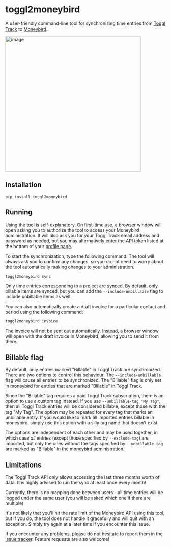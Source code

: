 # toggl2moneybird

A user-friendly command-line tool for synchronizing time entries from
[Toggl Track](https://toggl.com/track/) to [Moneybird](https://www.moneybird.com/).

<img width="426" alt="image" src="https://github.com/rdb/toggl2moneybird/assets/194842/12f05a72-c536-4c75-9aff-658439cc267d">

## Installation

    pip install toggl2moneybird

## Running

Using the tool is self-explanatory.  On first-time use, a browser window will
open asking you to authorize the tool to access your Moneybird administration.
It will also ask you for your Toggl Track email address and password as needed,
but you may alternatively enter the API token listed at the bottom of your
[profile page](https://track.toggl.com/profile).

To start the synchronization, type the following command.  The tool will always
ask you to confirm any changes, so you do not need to worry about the tool
automatically making changes to your administration.

    toggl2moneybird sync

Only time entries corresponding to a project are synced.  By default, only
billable items are synced, but you can add the `--include-unbillable` flag to
include unbillable items as well.

You can also automatically create a draft invoice for a particular contact and
period using the following command:

    toggl2moneybird invoice

The invoice will not be sent out automatically.  Instead, a browser window will
open with the draft invoice in Moneybird, allowing you to send it from there.

## Billable flag

By default, only entries marked "Billable" in Toggl Track are synchronized.
There are two options to control this behaviour.  The `--include-unbillable`
flag will cause all entries to be synchronized.  The "Billable" flag is only
set in moneybird for entries that are marked "Billable" in Toggl Track.

Since the "Billable" tag requires a paid Toggl Track subscription, there is an
option to use a custom tag instead.  If you use `--unbillable-tag "My Tag"`,
then all Toggl Track entries will be considered billable, except those with
the tag "My Tag".  The option may be repeated for every tag that marks an
unbillable entry.  If you would like to mark all imported entries billable in
moneybird, simply use this option with a silly tag name that doesn't exist.

The options are independent of each other and may be used together, in which
case *all* entries (except those specified by `--exclude-tag`) are imported,
but only the ones without the tags specified by `--unbillable-tag` are marked
as "Billable" in the moneybird administration.

## Limitations

The Toggl Track API only allows accessing the last three months worth of data.
It is highly advised to run the sync at least once every month!

Currently, there is no mapping done between users - all time entries will be
logged under the same user (you will be asked which one if there are multiple).

It's not likely that you'll hit the rate limit of the Moneybird API using this
tool, but if you do, the tool does not handle it gracefully and will quit with
an exception.  Simply try again at a later time if you encounter this issue.

If you encounter any problems, please do not hesitate to report them in the
[issue tracker](https://github.com/rdb/toggl2moneybird/issues).
Feature requests are also welcome!
